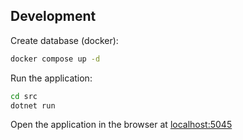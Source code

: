 ## Development

Create database (docker):

```bash
docker compose up -d
```

Run the application:

```bash
cd src
dotnet run
```

Open the application in the browser at [localhost:5045](http://localhost:5043/)
